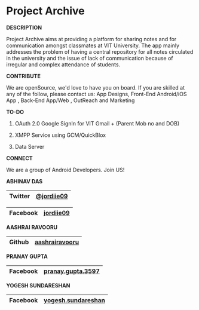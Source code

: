 # Project Archive

**DESCRIPTION**

Project Archive aims at providing a platform for sharing notes and for communication amongst classmates at VIT University. The app mainly addresses the problem of having a central repository for all notes circulated in the university and the issue of lack of communication because of irregular and complex attendance of students.

**CONTRIBUTE**

We are openSource, we'd love to have you on board. If you are skilled at any of the follow, please contact us: App Designs, Front-End Android/iOS App , Back-End App/Web , OutReach and Marketing

**TO-DO**

1. OAuth 2.0 Google SignIn for VIT Gmail + (Parent Mob no and DOB)

2. XMPP Service using GCM/QuickBlox

3. Data Server


**CONNECT**

We are a group of Android Developers. Join US! 

**ABHINAV DAS**

Twitter | [@jordiie09](https://twitter.com/jordiie09)
-------- | ---

Facebook |[jordiie09](https://www.facebook.com/jordiie09)
-------- | ---

**AASHRAI RAVOORU**

Github |   [aashrairavooru](https://github.com/aashrairavooru)
-------- | ---


**PRANAY GUPTA**

Facebook |   [pranay.gupta.3597](https://www.facebook.com/pranay.gupta.3597)
-------- | ---


**YOGESH SUNDARESHAN**

Facebook |   [yogesh.sundareshan](https://www.facebook.com/yogesh.sundareshan)
-------- | ---


